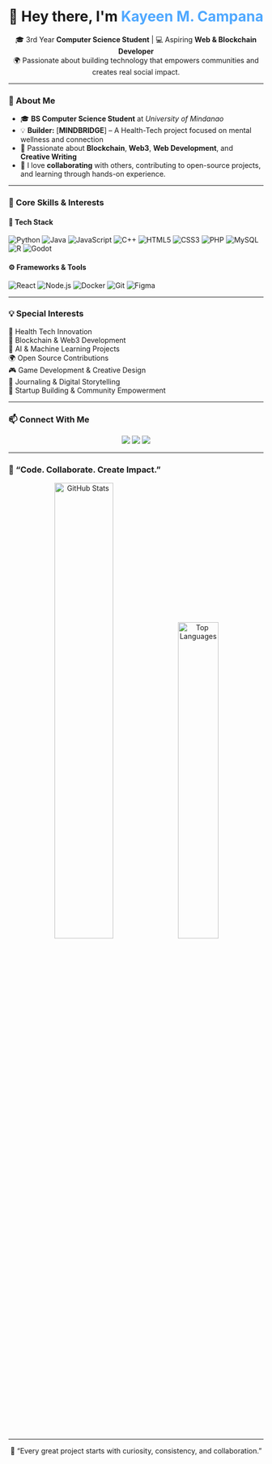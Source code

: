 <h1 align="center">👋 Hey there, I'm <span style="color:#4FA8FF;">Kayeen M. Campana</span></h1>

<p align="center">
  🎓 3rd Year <b>Computer Science Student</b> | 💻 Aspiring <b>Web & Blockchain Developer</b><br>
  🌍 Passionate about building technology that empowers communities and creates real social impact.
</p>

---

### 🚀 About Me  
- 🎓 **BS Computer Science Student** at *University of Mindanao*  
- 💡 **Builder:** [**MINDBRIDGE**] – A Health-Tech project focused on mental wellness and connection  
- 🤖 Passionate about **Blockchain**, **Web3**, **Web Development**, and **Creative Writing**  
- 💬 I love **collaborating** with others, contributing to open-source projects, and learning through hands-on experience.  

---

### 🧠 Core Skills & Interests

#### 🧰 Tech Stack
![Python](https://img.shields.io/badge/Python-3776AB?style=for-the-badge&logo=python&logoColor=white)
![Java](https://img.shields.io/badge/Java-ED8B00?style=for-the-badge&logo=openjdk&logoColor=white)
![JavaScript](https://img.shields.io/badge/JavaScript-F7E017?style=for-the-badge&logo=javascript&logoColor=black)
![C++](https://img.shields.io/badge/C++-00599C?style=for-the-badge&logo=cplusplus&logoColor=white)
![HTML5](https://img.shields.io/badge/HTML5-E34C26?style=for-the-badge&logo=html5&logoColor=white)
![CSS3](https://img.shields.io/badge/CSS3-1572B6?style=for-the-badge&logo=css3&logoColor=white)
![PHP](https://img.shields.io/badge/PHP-777BB4?style=for-the-badge&logo=php&logoColor=white)
![MySQL](https://img.shields.io/badge/MySQL-00618A?style=for-the-badge&logo=mysql&logoColor=white)
![R](https://img.shields.io/badge/R-276DC3?style=for-the-badge&logo=r&logoColor=white)
![Godot](https://img.shields.io/badge/Godot-478CBF?style=for-the-badge&logo=godot-engine&logoColor=white)

#### ⚙️ Frameworks & Tools
![React](https://img.shields.io/badge/React-61DAFB?style=for-the-badge&logo=react&logoColor=black)
![Node.js](https://img.shields.io/badge/Node.js-339933?style=for-the-badge&logo=node.js&logoColor=white)
![Docker](https://img.shields.io/badge/Docker-0db7ed?style=for-the-badge&logo=docker&logoColor=white)
![Git](https://img.shields.io/badge/Git-F1502F?style=for-the-badge&logo=git&logoColor=white)
![Figma](https://img.shields.io/badge/Figma-F24E1E?style=for-the-badge&logo=figma&logoColor=white)

---

### 💡 Special Interests
🧬 Health Tech Innovation  
🔗 Blockchain & Web3 Development  
🧠 AI & Machine Learning Projects  
🌍 Open Source Contributions  
🎮 Game Development & Creative Design  
📖 Journaling & Digital Storytelling  
🚀 Startup Building & Community Empowerment  

---

### 📫 Connect With Me  
<p align="center">
  <a href="https://github.com/Topor24k"><img src="https://img.shields.io/badge/GitHub-181717?style=for-the-badge&logo=github&logoColor=white"></a>
  <a href="https://www.linkedin.com/in/kayeen-campana-3b778921b/"><img src="https://img.shields.io/badge/LinkedIn-0A66C2?style=for-the-badge&logo=linkedin&logoColor=white"></a>
  <a href="mailto:kayeencampan@gmail.com"><img src="https://img.shields.io/badge/Email-D14836?style=for-the-badge&logo=gmail&logoColor=white"></a>
</p>

---

### 🌟 “Code. Collaborate. Create Impact.”
<p align="center">
  <img src="https://github-readme-stats.vercel.app/api?username=Topor24k&show_icons=true&theme=tokyonight" alt="GitHub Stats" width="48%">
  <img src="https://github-readme-stats.vercel.app/api/top-langs/?username=Topor24k&layout=compact&theme=tokyonight" alt="Top Languages" width="40%">
</p>

---

<p align="center">
  💬 “Every great project starts with curiosity, consistency, and collaboration.”  
</p>
